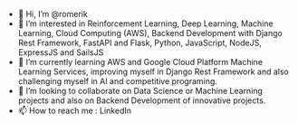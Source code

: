 - 👋 Hi, I’m @romerik
- 👀 I’m interested in Reinforcement Learning, Deep Learning, Machine Learning, Cloud Computing (AWS), Backend Development with Django Rest Framework, FastAPI and Flask, Python, JavaScript, NodeJS, ExpressJS and SailsJS
- 🌱 I’m currently learning AWS and Google Cloud Platform Machine Learning Services, improving myself in Django Rest Framework and also challenging myself in AI and competitive programing.
- 💞️ I’m looking to collaborate on Data Science or Machine Learning projects and also on Backend Development of innovative projects.
- 📫 How to reach me : LinkedIn

<!---
romerik/romerik is a ✨ special ✨ repository because its `README.md` (this file) appears on your GitHub profile.
You can click the Preview link to take a look at your changes.
--->
